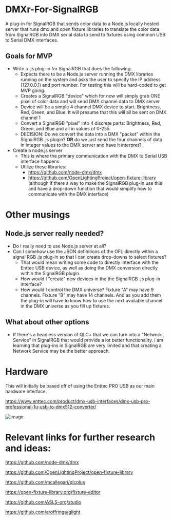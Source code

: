 # DMXr-For-SignalRGB
A plug-in for SignalRGB that sends color data to a Node.js locally hosted server that runs dmx and open fixture libraries to translate the color data from SignalRGB into DMX serial data to send to fixtures using common USB to Serial DMX interfaces.

## Goals for MVP
- Write a .js plug-in for SignalRGB that does the following:
  - Expects there to be a Node.js server running the DMX libraries running on the system and asks the user to specify the IP address (127.0.0.1) and port number. For testing this will be hard-coded to get MVP going.
  - Creates a SignalRGB "device" which for now will simply grab ONE pixel of color data and will send DMX channel data to DMX server
  - Device will be a simple 4 channel DMX device to start. Brightness, Red, Green, and Blue. It will presume that this will all be sent on DMX channel 1
  - Convert a SignalRGB "pixel" into 4 discrete parts: Brightness, Red, Green, and Blue and all in values of 0-255.
  - DECISION: Do we convert the data into a DMX "packet" within the SignalRGB .js plugin? **OR** do we just send the four channels of data in integer values to the DMX server and have it interpret?
- Create a node.js server
  - This is where the primary communication with the DMX to Serial USB interface happens.
  - Utilize these libraries:
    - https://github.com/node-dmx/dmx
    - https://github.com/OpenLightingProject/open-fixture-library (although if there a way to make the SignalRGB plug-in use this and have a drop-down function that would simplify how to communicate with the DMX interface)

# Other musings
## Node.js server really needed?
- Do I really need to use Node.js server at all?
- Can I somehow use the JSON definitions of the OFL directly within a signal RGB .js plug-in so that I can create drop-downs to select fixtures?
  - That would mean writing some code to directly interface with the Enttec USB device, as well as doing the DMX conversion directly within the SignalRGB plugin.
  - How would I "create" new devices in the the SignalRGB .js plug-in interface?
  - How would I control the DMX universe? Fixture "A" may have 9 channels. Fixture "B" may have 14 channels. And as you add them the plug-in will have to know how to use the next available channel in the DMX universe as you fill up fixtures.

## What about other options
- If there's a headless version of QLC+ that we can turn into a "Network Service" in SignalRGB that would provide a lot better functionality. I am learning that plug-ins in SignalRGB are very limited and that creating a Network Service may be the better approach.

# Hardware
This will initially be based off of using the Enttec PRO USB as our main hardware interface. 

https://www.enttec.com/product/dmx-usb-interfaces/dmx-usb-pro-professional-1u-usb-to-dmx512-converter/

![image](https://github.com/user-attachments/assets/c24e3d8e-5047-4887-8c07-d9f638178dc2)




# Relevant links for further research and ideas:
https://github.com/node-dmx/dmx

https://github.com/OpenLightingProject/open-fixture-library

https://github.com/mcallegari/qlcplus

https://open-fixture-library.org/fixture-editor

https://github.com/ASLS-org/studio

https://github.com/aroffringa/glight

